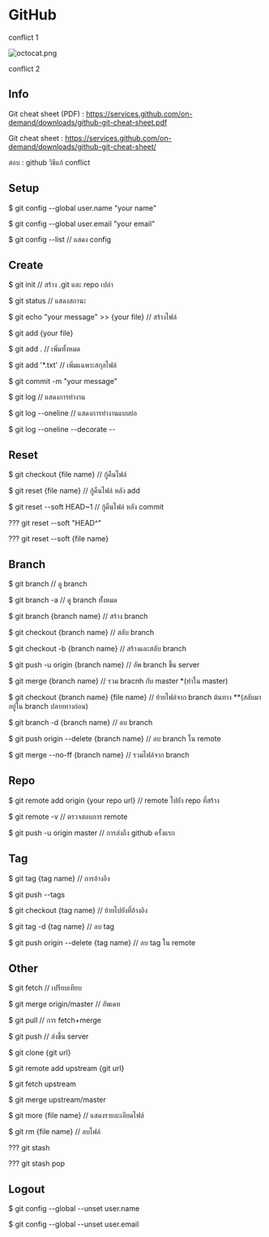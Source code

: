 # GitHub

conflict 1

![octocat.png](https://raw.githubusercontent.com/LITTL3BEAR/foo/master/octocat.png)

conflict 2

## Info
Git cheat sheet (PDF) : https://services.github.com/on-demand/downloads/github-git-cheat-sheet.pdf

Git cheat sheet : https://services.github.com/on-demand/downloads/github-git-cheat-sheet/

สอบ : github วิธีแก้ conflict

## Setup
$ git config --global user.name "your name"

$ git config --global user.email "your email"

$ git config --list // แสดง config

## Create
$ git init // สร้าง .git และ repo เปล่า

$ git status // แสดงสถานะ

$ git echo "your message" >> {your file} // สร้างไฟล์

$ git add {your file}

$ git add . // เพิ่มทั้งหมด

$ git add '*.txt' // เพิ่มแฉพาะสกุลไฟล์

$ git commit -m "your message"

$ git log // แสดงการทำงาน

$ git log --oneline // แสดงการทำงานแบบย่อ

$ git log --oneline --decorate --

## Reset
$ git checkout {file name} // กู้คืนไฟล์

$ git reset {file name} // กู้คืนไฟล์ หลัง add

$ git reset --soft HEAD~1 // กู้คืนไฟล์ หลัง commit

??? git reset --soft "HEAD^"

??? git reset --soft {file name} 

## Branch
$ git branch // ดู branch

$ git branch -a // ดู branch ทั้งหมด

$ git branch {branch name} // สร้าง branch

$ git checkout {branch name} // สลับ branch

$ git checkout -b {branch name} // สร้างและสลับ branch

$ git push -u origin {branch name} // อัพ branch ขึ้น server

$ git merge {branch name} // รวม bracnh กับ master *(ทำใน master)

$ git checkout {branch name} {file name} // ย้ายไฟล์จาก branch ต้นทาง **(สลับมาอยู่ใน branch ปลายทางก่อน)

$ git branch -d {branch name} // ลบ branch

$ git push origin --delete {branch name} // ลบ branch ใน remote

$ git merge --no-ff {branch name} // รวมไฟล์จาก branch

## Repo
$ git remote add origin {your repo url} // remote ไปยัง repo ที่สร้าง

$ git remote -v // ตรวจสอบการ remote

$ git push -u origin master // การส่งถึง github ครั้งแรก

## Tag
$ git tag {tag name} // การอ้างอิง

$ git push --tags

$ git checkout {tag name} // ย้ายไปยังที่อ้างอิง

$ git tag -d {tag name} // ลบ tag

$ git push origin --delete {tag name} // ลบ tag ใน remote

## Other
$ git fetch // เปรียบเทียบ

$ git merge origin/master // อัพเดท

$ git pull // การ fetch+merge

$ git push // ส่งขึ้น server

$ git clone {git url}

$ git remote add upstream {git url}

$ git fetch upstream

$ git merge upstream/master

$ git more {file name} // แสดงรายละเอียดไฟล์

$ git rm {file name} // ลบไฟล์

??? git stash

??? git stash pop

## Logout
$ git config --global --unset user.name

$ git config --global --unset user.email
